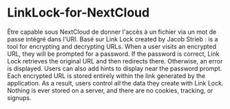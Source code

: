 # LinkLock-for-NextCloud
Être capable sous NextCloud de donner l'accès à un fichier via un mot de passe intégré dans l'URI. Basé sur Link Lock created by Jacob Strieb : is a tool for encrypting and decrypting URLs. When a user visits an encrypted URL, they will be prompted for a password. If the password is correct, Link Lock retrieves the original URL and then redirects there. Otherwise, an error is displayed. Users can also add hints to display near the password prompt. Each encrypted URL is stored entirely within the link generated by the application. As a result, users control all the data they create with Link Lock. Nothing is ever stored on a server, and there are no cookies, tracking, or signups.
